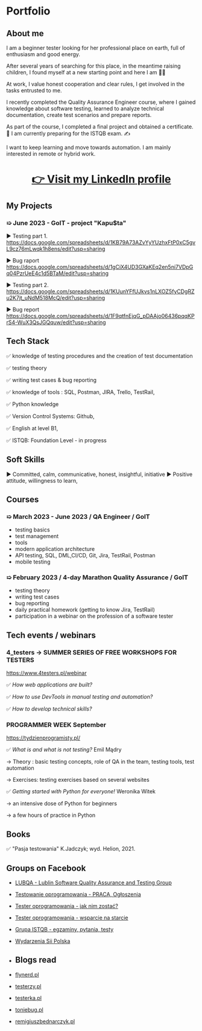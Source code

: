 # Portfolio

## About me
I am a beginner tester looking for her professional place on earth, full of enthusiasm and good energy. 

After several years of searching for this place, in the meantime raising children, I found myself at a new starting point and here I am 🎯😉

At work, I value honest cooperation and clear rules, I get involved in the tasks entrusted to me.

I recently completed the Quality Assurance Engineer course, where I gained knowledge about software testing, learned to analyze technical documentation, create test scenarios and prepare reports.

As part of the course, I completed a final project and obtained a certificate.💪
I am currently preparing for the ISTQB exam. ✍

I want to keep learning and move towards automation.
I am mainly interested in remote or hybrid work.


# <p align="center"><a href="https://https://www.linkedin.com/in/agnieszka-smolarczyk-40a505286" target="_blank">👉 Visit my <b>LinkedIn</b> profile</a></p>


## My Projects 
### &#10159; June 2023 - GoIT - project "Kapu$ta" ###
:arrow_forward: Testing part 1. https://docs.google.com/spreadsheets/d/1KB79A73AZvYyYUzhxFtP0xC5gvL9cz76mLwqk1h8ens/edit?usp=sharing 

:arrow_forward: Bug raport https://docs.google.com/spreadsheets/d/1gCiX4UD3GXaKEq2en5ni7VDpGq04PzrUeE4c1d5BTaM/edit?usp=sharing

:arrow_forward: Testing part 2. https://docs.google.com/spreadsheets/d/1KUunYFfUJkvs1nLXOZ5fyCDgRZu2K7jt_uNdM518McQ/edit?usp=sharing

:arrow_forward: Bug report https://docs.google.com/spreadsheets/d/1F9qtfnEjqG_pDAAjo06436pqqKPrS4-WuX3QsJGQquw/edit?usp=sharing 



## Tech Stack
✅ knowledge of testing procedures and the creation of test documentation 

✅ testing theory

✅ writing test cases & bug reporting

✅ knowledge of tools : SQL, Postman, JIRA, Trello, TestRail,

✅ Python knowledge

✅ Version Control Systems: Github,

✅ English at level B1,

✅ ISTQB: Foundation Level - in progress


## Soft Skills
:arrow_forward: Committed, calm, communicative, honest, insightful, initiative
:arrow_forward: Positive attitude, willingness to learn, 

## Courses
### &#10159; March 2023 - June 2023 / QA Engineer / GoIT 
- testing basics
- test management
- tools
- modern application architecture
- API testing, SQL, DML,CI/CD, Git, Jira, TestRail, Postman 
- mobile testing

### &#10159; February 2023 / 4-day Marathon Quality Assurance / GoIT 
- testing theory
- writing test cases
- bug reporting
- daily practical homework (getting to know Jira, TestRail) 
- participation in a webinar on the profession of a software tester

## Tech events / webinars

### 4_testers -> SUMMER SERIES OF FREE WORKSHOPS FOR TESTERS
https://www.4testers.pl/webinar

✅ <i> How web applications are built? </i>

✅ <i> How to use DevTools in manual testing and automation? </i>

✅ <i> How to develop technical skills? </i>



### PROGRAMMER WEEK September 
https://tydzienprogramisty.pl/

✅ <i> What is and what is not testing? </i>  Emil Mądry

-> Theory : basic testing concepts, role of QA in the team, testing tools, test automation

-> Exercises: testing exercises based on several websites

✅ <i> Getting started with Python for everyone!  </i> Weronika Witek

-> an intensive dose of Python for beginners

-> a few hours of practice in Python


## Books
✅ "Pasja testowania" K.Jadczyk; wyd. Helion, 2021.



## Groups on Facebook

* [LUBQA - Lublin Software Quality Assurance and Testing Group](https://www.facebook.com/LubQA/)
* [Testowanie oprogramowania - PRACA, Ogłoszenia](https://www.facebook.com/groups/215557562210470/?ref=group_header)
* [Tester oprogramowania - jak nim zostać?](https://www.facebook.com/groups/531570473876610/?ref=group_header)
* [Tester oprogramowania - wsparcie na starcie](https://www.facebook.com/groups/testeroprogramowania/?ref=group_header)
* [Grupa ISTQB - egzaminy, pytania, testy](https://www.facebook.com/groups/194288250951242/)
* [Wydarzenia Sii Polska](https://www.facebook.com/groups/SiiPoland.events/?ref=group_header)

* ## Blogs read

* [flynerd.pl](https://www.flynerd.pl)
* [testerzy.pl](http://testerzy.pl)
* [testerka.pl](http://testerka.pl)
* [toniebug.pl](https://www.toniebug.pl)
* [remigiuszbednarczyk.pl](https://remigiuszbednarczyk.pl)




